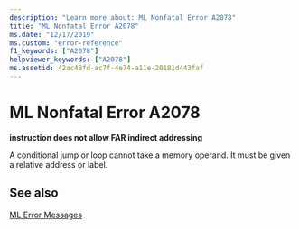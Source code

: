 ```yaml
---
description: "Learn more about: ML Nonfatal Error A2078"
title: "ML Nonfatal Error A2078"
ms.date: "12/17/2019"
ms.custom: "error-reference"
f1_keywords: ["A2078"]
helpviewer_keywords: ["A2078"]
ms.assetid: 42ac48fd-ac7f-4e74-a11e-20181d443faf
---
```

# ML Nonfatal Error A2078

**instruction does not allow FAR indirect addressing**

A conditional jump or loop cannot take a memory operand. It must be given a relative address or label.

## See also

[ML Error Messages](ml-error-messages.md)
